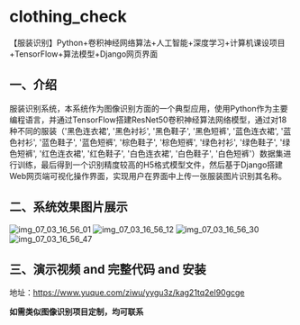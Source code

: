 # clothing_check
【服装识别】Python+卷积神经网络算法+人工智能+深度学习+计算机课设项目+TensorFlow+算法模型+Django网页界面

## 一、介绍
服装识别系统，本系统作为图像识别方面的一个典型应用，使用Python作为主要编程语言，并通过TensorFlow搭建ResNet50卷积神经算法网络模型，通过对18种不同的服装（'黑色连衣裙', '黑色衬衫', '黑色鞋子', '黑色短裤', '蓝色连衣裙', '蓝色衬衫', '蓝色鞋子', '蓝色短裤', '棕色鞋子', '棕色短裤', '绿色衬衫', '绿色鞋子', '绿色短裤', '红色连衣裙', '红色鞋子', '白色连衣裙', '白色鞋子', '白色短裤'）数据集进行训练，最后得到一个识别精度较高的H5格式模型文件，然后基于Django搭建Web网页端可视化操作界面，实现用户在界面中上传一张服装图片识别其名称。

## 二、系统效果图片展示
![img_07_03_16_56_01](https://github.com/user-attachments/assets/04769fa7-4050-4c12-8a60-148f6d73690b)
![img_07_03_16_56_12](https://github.com/user-attachments/assets/4830a11d-92ab-41c6-8362-f893b4436ce1)
![img_07_03_16_56_30](https://github.com/user-attachments/assets/bd05ae6c-88e6-452b-9283-35d733e434e3)
![img_07_03_16_56_47](https://github.com/user-attachments/assets/1a4218f4-4564-4d63-ba8b-2db6945c6ccf)

## 三、演示视频 and 完整代码 and 安装
地址：https://www.yuque.com/ziwu/yygu3z/kag21tq2el90gcge

**如需类似图像识别项目定制，均可联系**
